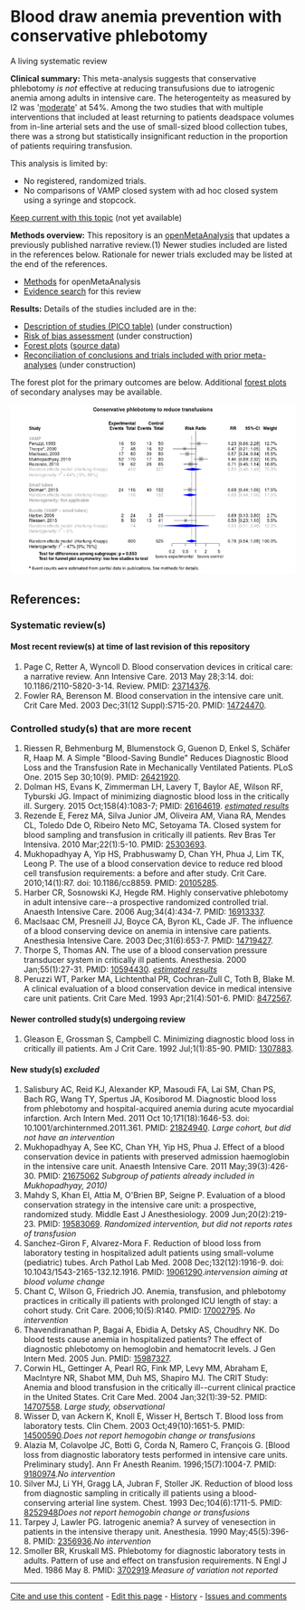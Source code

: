 # Blood draw anemia prevention with conservative phlebotomy

A living systematic review

**Clinical summary:** This meta-analysis suggests that conservative phlebotomy *is not* effective at reducing transufusions due to iatrogenic anemia among adults in intensive care. The heterogenteity as measured by I2 was '[moderate](http://handbook.cochrane.org/chapter_9/9_5_2_identifying_and_measuring_heterogeneity.htm)' at 54%. Among the two studies that with multiple interventions that included at least returning to patients deadspace volumes from in-line arterial sets and the use of small-sized blood collection tubes, there was a strong but statistically insignificant reduction in the proportion of patients requiring transfusion.

This analysis is limited by:
* No registered, randomized trials.
* No comparisons of VAMP closed system with ad hoc closed system using a syringe and stopcock.

[Keep current with this topic](../searching/Keep-up.md) (not yet available)

**Methods overview:** This repository is an [openMetaAnalysis](https://openmetaanalysis.github.io/) that updates a previously published narrative review.(1) Newer studies included are listed in the references below. Rationale for newer trials excluded may be listed at the end of the references. 
* [Methods](http://openmetaanalysis.github.io/methods.html) for openMetaAnalysis
* [Evidence search](../searching/Kevidence-search.md) for this review

**Results:** Details of the studies included are in the:
* [Description of studies (PICO table)](../../tree/master/study-details/pico-table.md) (under construction)
* [Risk of bias assessment](../../tree/master/study-details/risk-of-bias.md) (under construction)
* [Forest plots](../../tree/master/forest-plots) ([source data](../../tree/master/data))
* [Reconciliation of conclusions and trials included with prior meta-analyses](../../tree/master/reconcilation-tables) (under construction)

The forest plot for the primary outcomes are below. Additional [forest plots](../../tree/master/forest-plots) of secondary analyses may be available. 

![Principle results for benefit](https://raw.githubusercontent.com/openMetaAnalysis/Blood-draw-anemia-prevention-with-conservative-phlebotomy/master/forest-plots/Outcome-Primary.png "Principle results for benefit]")

References:
----------------------------------
### Systematic review(s)
#### Most recent review(s) at time of last revision of this repository
1. Page C, Retter A, Wyncoll D. Blood conservation devices in critical care: a narrative review. Ann Intensive Care. 2013 May 28;3:14. doi: 10.1186/2110-5820-3-14. Review. PMID: [23714376](http://pubmed.gov/23714376).
2. Fowler RA, Berenson M. Blood conservation in the intensive care unit. Crit Care Med. 2003 Dec;31(12 Suppl):S715-20. PMID: [14724470](http://pubmed.gov/14724470).

### Controlled study(s) that are more recent
1. Riessen R, Behmenburg M, Blumenstock G, Guenon D, Enkel S, Schäfer R, Haap M.  A Simple "Blood-Saving Bundle" Reduces Diagnostic Blood Loss and the Transfusion Rate in Mechanically Ventilated Patients. PLoS One. 2015 Sep 30;10(9). PMID: [26421920](http://pubmed.gov/26421920).
2. Dolman HS, Evans K, Zimmerman LH, Lavery T, Baylor AE, Wilson RF, Tyburski JG. Impact of minimizing diagnostic blood loss in the critically ill. Surgery. 2015 Oct;158(4):1083-7; PMID: [26164619](http://pubmed.gov/26164619). *[estimated results](https://github.com/openMetaAnalysis/Blood-draw-anemia-prevention-with-conservative-phlebotomy/issues/4)*
3. Rezende E, Ferez MA, Silva Junior JM, Oliveira AM, Viana RA, Mendes CL, Toledo Dde O, Ribeiro Neto MC, Setoyama TA. Closed system for blood sampling and transfusion in critically ill patients. Rev Bras Ter Intensiva. 2010 Mar;22(1):5-10. PMID: [25303693](http://pubmed.gov/25303693).
4. Mukhopadhyay A, Yip HS, Prabhuswamy D, Chan YH, Phua J, Lim TK, Leong P. The use of a blood conservation device to reduce red blood cell transfusion requirements: a before and after study. Crit Care. 2010;14(1):R7. doi: 10.1186/cc8859. PMID: [20105285](http://pubmed.gov/20105285).
5. Harber CR, Sosnowski KJ, Hegde RM. Highly conservative phlebotomy in adult intensive care--a prospective randomized controlled trial. Anaesth Intensive Care. 2006 Aug;34(4):434-7. PMID: [16913337](http://pubmed.gov/16913337).
6. MacIsaac CM, Presneill JJ, Boyce CA, Byron KL, Cade JF. The influence of a blood conserving device on anemia in intensive care patients. Anesthesia Intensive Care. 2003 Dec;31(6):653-7. PMID: [14719427](http://pubmed.gov/14719427).
7. Thorpe S, Thomas AN. The use of a blood conservation pressure transducer system in critically ill patients. Anesthesia. 2000 Jan;55(1):27-31. PMID: [10594430](http://pubmed.gov/10594430). *[estimated results](https://github.com/openMetaAnalysis/Blood-draw-anemia-prevention-with-conservative-phlebotomy/issues/5)* 
8. Peruzzi WT, Parker MA, Lichtenthal PR, Cochran-Zull C, Toth B, Blake M. A clinical evaluation of a blood conservation device in medical intensive care unit patients. Crit Care Med. 1993 Apr;21(4):501-6. PMID: [8472567](http://pubmed.gov/8472567).

#### Newer controlled study(s) undergoing review
1. Gleason E, Grossman S, Campbell C. Minimizing diagnostic blood loss in critically ill patients. Am J Crit Care. 1992 Jul;1(1):85-90. PMID: [1307883](http://pubmed.gov/1307883).

#### New study(s) *excluded*
1. Salisbury AC, Reid KJ, Alexander KP, Masoudi FA, Lai SM, Chan PS, Bach RG, Wang TY, Spertus JA, Kosiborod M. Diagnostic blood loss from phlebotomy and hospital-acquired anemia during acute myocardial infarction. Arch Intern Med. 2011 Oct 10;171(18):1646-53. doi: 10.1001/archinternmed.2011.361. PMID: [21824940](http://pubmed.gov/21824940). *Large cohort, but did not have an intervention*
2. Mukhopadhyay A, See KC, Chan YH, Yip HS, Phua J. Effect of a blood conservation device in patients with preserved admission haemoglobin in the intensive care unit. Anaesth Intensive Care. 2011 May;39(3):426-30. PMID: [21675062](http://pubmed.gov/21675062) *Subgroup of patients already included in Mukhopadhyay, 2010)*
3. Mahdy S, Khan EI, Attia M, O'Brien BP, Seigne P. Evaluation of a blood conservation strategy in the intensive care unit: a prospective, randomized study. Middle East J Anesthesiology. 2009 Jun;20(2):219-23. PMID: [19583069](http://pubmed.gov/19583069). *Randomized intervention, but did not reports rates of transfusion*
4. Sanchez-Giron F, Alvarez-Mora F. Reduction of blood loss from laboratory testing in hospitalized adult patients using small-volume (pediatric) tubes. Arch Pathol Lab Med. 2008 Dec;132(12):1916-9. doi: 10.1043/1543-2165-132.12.1916. PMID: [19061290](http://pubmed.gov/19061290).*intervension aiming at blood volume change*
5. Chant C, Wilson G, Friedrich JO. Anemia, transfusion, and phlebotomy practices in critically ill patients with prolonged ICU length of stay: a cohort study. Crit Care. 2006;10(5):R140. PMID: [17002795](http://pubmed.gov/17002795). *No intervention*
6. Thavendiranathan P, Bagai A, Ebidia A, Detsky AS, Choudhry NK. Do blood tests cause anemia in hospitalized patients? The effect of diagnostic phlebotomy on hemoglobin and hematocrit levels. J Gen Intern Med. 2005 Jun. PMID: [15987327](http://pubmed.gov/15987327).
7. Corwin HL, Gettinger A, Pearl RG, Fink MP, Levy MM, Abraham E, MacIntyre NR, Shabot MM, Duh MS, Shapiro MJ. The CRIT Study: Anemia and blood transfusion in the critically ill--current clinical practice in the United States. Crit Care Med. 2004 Jan;32(1):39-52. PMID: [14707558](http://pubmed.gov/14707558). *Large study, observational*
6. Wisser D, van Ackern K, Knoll E, Wisser H, Bertsch T. Blood loss from laboratory tests. Clin Chem. 2003 Oct;49(10):1651-5. PMID: [14500590](http://pubmed.gov/14500590).*Does not report hemogobin change or transfusions*
7. Alazia M, Colavolpe JC, Botti G, Corda N, Ramero C, François G. [Blood loss from diagnostic laboratory tests performed in intensive care units. Preliminary study]. Ann Fr Anesth Reanim. 1996;15(7):1004-7. PMID: [9180974](http://pubmed.gov/9180974).*No intervention*
8. Silver MJ, Li YH, Gragg LA, Jubran F, Stoller JK. Reduction of blood loss from diagnostic sampling in critically ill patients using a blood-conserving arterial line system. Chest. 1993 Dec;104(6):1711-5.  PMID: [8252948](http://pubmed.gov/8252948)*Does not report hemogobin change or transfusions*
9. Tarpey J, Lawler PG. Iatrogenic anemia? A survey of venesection in patients in the intensive therapy unit. Anesthesia. 1990 May;45(5):396-8. PMID: [2356936](http://pubmed.gov/2356936).*No intervention*
10. Smoller BR, Kruskall MS. Phlebotomy for diagnostic laboratory tests in adults. Pattern of use and effect on transfusion requirements. N Engl J Med. 1986 May 8. PMID: [3702919](http://pubmed.gov/3702919).*Measure of variation not reported*

-------------------------------
[Cite and use this content](https://github.com/openMetaAnalysis/openMetaAnalysis.github.io/blob/master/reusing.MD)  - [Edit this page](../../edit/master/README.md) - [History](../../commits/master/README.md)  - 
[Issues and comments](../../issues?q=is%3Aboth+is%3Aissue)

